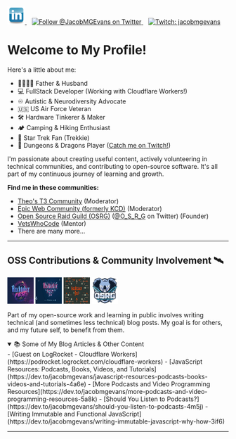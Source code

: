 <div align="left">
  <a href="https://www.linkedin.com/in/jacob-m-g-evans" target="_blank" rel="noopener noreferrer">
    <img alt="Connect on LinkedIn" src="https://github.com/JacobMGEvans/JacobMGEvans/raw/main/public/linkedin.webp" height="40" width="40" />
  </a>
  &nbsp;&nbsp; <a href="https://twitter.com/JacobMGEvans?ref_src=twsrc%5Etfw" target="_blank" rel="noopener noreferrer">
    <img src="https://img.shields.io/twitter/follow/JacobMGEvans?style=social&logo=twitter" alt="Follow @JacobMGEvans on Twitter"/>
    </a>
   &nbsp;&nbsp;
  <a href="http://twitch.tv/jacobmgevans" target="_blank" rel="noopener noreferrer">
     <img src="https://img.shields.io/badge/Twitch-jacobmgevans-9146FF?style=flat-square&logo=twitch" alt="Twitch: jacobmgevans"/>
     </a>
</div>

# Welcome to My Profile!

Here's a little about me:

- 👨‍👩‍👧‍👦 Father & Husband
- 💻 FullStack Developer (Working with Cloudflare Workers!)
- ♾️ Autistic & Neurodiversity Advocate
- 🇺🇸 US Air Force Veteran
- 🛠️ Hardware Tinkerer & Maker
- 🏕️ Camping & Hiking Enthusiast
- 🖖 Star Trek Fan (Trekkie)
- 🎲 Dungeons & Dragons Player ([Catch me on Twitch!](http://twitch.tv/jacobmgevans))

I'm passionate about creating useful content, actively volunteering in technical communities, and contributing to open-source software. It's all part of my continuous journey of learning and growth.

**Find me in these communities:**

- [Theo's T3 Community](https://discord.gg/xQsq2JzcUM) (Moderator)
- [Epic Web Community (formerly KCD)](https://kentcdodds.com/discord) (Moderator)
- [Open Source Raid Guild (OSRG)](https://osrg.t3.gg/) ([@O_S_R_G](https://twitter.com/O_S_R_G) on Twitter) (Founder)
- [VetsWhoCode](https://vetswhocode.io/) (Mentor)
- There are many more...

---

## OSS Contributions & Community Involvement 🛰️

<p>
  <a href="https://dev.to/jacobmgevans"><img src="https://github.com/JacobMGEvans/JacobMGEvans/raw/main/public/hacktober2019.webp" alt="2019 Hacktoberfest Contributor" height="60" width="60" /></a>
  <a href="https://dev.to/jacobmgevans"><img src="https://github.com/JacobMGEvans/JacobMGEvans/raw/main/public/hacktober2020.webp" alt="2020 Hacktoberfest Contributor" height="60" width="60" /></a>
  <a href="https://dev.to/jacobmgevans"><img src="https://github.com/JacobMGEvans/JacobMGEvans/raw/main/public/hacktober2021.webp" alt="2021 Hacktoberfest Contributor" height="60" width="60" /></a>
  <a href="https://osrg.t3.gg/"><img src="https://github.com/JacobMGEvans/JacobMGEvans/raw/main/public/osrg.webp" alt="Open Source Raid Guild Member" height="60" width="60" /></a>
</p>

Part of my open-source work and learning in public involves writing technical (and sometimes less technical) blog posts. My goal is for others, and my future self, to benefit from them.

<details open>
<summary>📚 Some of My Blog Articles & Other Content</summary>
- [Guest on LogRocket - Cloudflare Workers](https://podrocket.logrocket.com/cloudflare-workers)
- [JavaScript Resources: Podcasts, Books, Videos, and Tutorials](https://dev.to/jacobmgevans/javascript-resources-podcasts-books-videos-and-tutorials-4a6e)
- [More Podcasts and Video Programming Resources](https://dev.to/jacobmgevans/more-podcasts-and-video-programming-resources-5a8k)
- [Should You Listen to Podcasts?](https://dev.to/jacobmgevans/should-you-listen-to-podcasts-4m5j)
- [Writing Immutable and Functional JavaScript](https://dev.to/jacobmgevans/writing-immutable-javascript-why-how-3if6)
</details>

---

